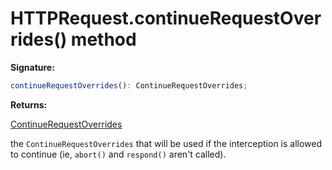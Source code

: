 # HTTPRequest.continueRequestOverrides() method

**Signature:**

```typescript
continueRequestOverrides(): ContinueRequestOverrides;
```

**Returns:**

[ContinueRequestOverrides](./puppeteer.continuerequestoverrides.md)

the `ContinueRequestOverrides` that will be used if the interception is allowed to continue (ie, `abort()` and `respond()` aren't called).

